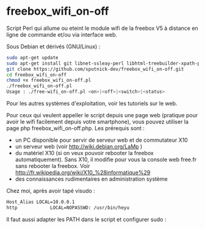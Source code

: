 freebox_wifi_on-off
===================

Script Perl qui allume ou eteint le module wifi de la freebox V5 à distance en ligne de commande et/ou via interface web.


Sous Debian et dérivés (GNU/Linux) :
```bash
sudo apt-get update
sudo apt-get install git libnet-ssleay-perl libhtml-treebuilder-xpath-perl libwww-mechanize-perl
git clone https://github.com/sputnick-dev/freebox_wifi_on-off.git
cd freebox_wifi_on-off
chmod +x freebox_wifi_on-off.pl
./freebox_wifi_on-off.pl
Usage : ./free-wifi_on-off.pl <on>|<off>|<switch>|<status>
```

Pour les autres systèmes d'exploitation, voir les tutoriels sur le web.


Pour ceux qui veulent appeller le script depuis une page web (pratique pour avoir le wifi facilement depuis votre smartphone), vous pouvez utiliser la page php freebox_wifi_on-off.php.
Les prérequis sont : 

 - un PC disponible pour servir de serveur web et de commutateur X10
 - un serveur web (voir http://wiki.debian.org/LaMp )
 - du matériel X10 (si on veux pouvoir rebooter la freebox automatiquement). Sans X10, il modifie pour vous la console web free.fr sans rebooter la freebox. Voir http://fr.wikipedia.org/wiki/X10_%28informatique%29
 - des connaissances rudimentaires en administration système

Chez moi, après avoir tapé visudo : 
```bash
Host_Alias LOCAL=10.0.0.1
http            LOCAL=NOPASSWD: /usr/bin/heyu
```
Il faut aussi adapter les PATH dans le script et configurer sudo :

